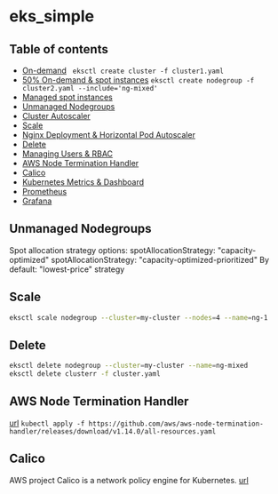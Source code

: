 # eks_simple

## Table of contents
* [On-demand](cluster/cluster1.yaml)
` eksctl create cluster -f cluster1.yaml`
* [50% On-demand & spot instances](cluster/cluster2.yaml)
` eksctl create nodegroup -f cluster2.yaml --include='ng-mixed' `
* [Managed spot instances](cluster/spot-cluster.yaml)
* [Unmanaged Nodegroups](#unmanaged-nodegroups)
* [Cluster Autoscaler](cluster/cluster-autoscaler.md)
* [Scale](#scale)
* [Nginx Deployment & Horizontal Pod Autoscaler](deployment/hpa.md)
* [Delete](#delete)
* [Managing Users & RBAC](rbac/rbac.md)
* [AWS Node Termination Handler](#aws-node-termination-handler)
* [Calico](#calico)
* [Kubernetes Metrics & Dashboard](monitoring/metrics-dashboard.md)
* [Prometheus](monitoring/prometheus.md)
* [Grafana](monitoring/grafana.md)

## Unmanaged Nodegroups
Spot allocation strategy options:
spotAllocationStrategy: "capacity-optimized"
spotAllocationStrategy: "capacity-optimized-prioritized"
By default: "lowest-price" strategy
## Scale
```bash
eksctl scale nodegroup --cluster=my-cluster --nodes=4 --name=ng-1
```
## Delete
```bash
eksctl delete nodegroup --cluster=my-cluster --name=ng-mixed
eksctl delete clusterr -f cluster.yaml
```
## AWS Node Termination Handler
[url](https://github.com/aws/aws-node-termination-handler)
`kubectl apply -f https://github.com/aws/aws-node-termination-handler/releases/download/v1.14.0/all-resources.yaml`

## Calico
AWS project Calico is a network policy engine for Kubernetes.
[url](https://docs.aws.amazon.com/eks/latest/userguide/calico.html)